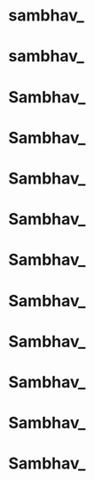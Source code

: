 # sambhav_
# sambhav_
# Sambhav_
# Sambhav_
# Sambhav_
# Sambhav_
# Sambhav_
# Sambhav_
# Sambhav_
# Sambhav_
# Sambhav_
# Sambhav_
